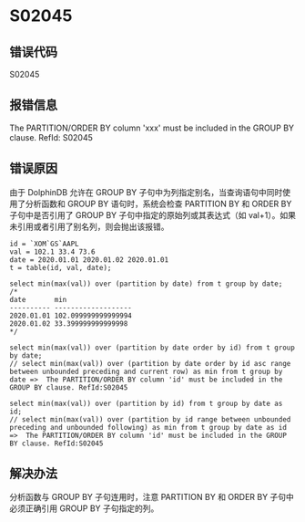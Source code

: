 # S02045

## 错误代码

S02045

## 报错信息

The PARTITION/ORDER BY column 'xxx' must be included in the GROUP BY clause. RefId:
S02045

## 错误原因

由于 DolphinDB 允许在 GROUP BY 子句中为列指定别名，当查询语句中同时使用了分析函数和 GROUP BY 语句时，系统会检查 PARTITION BY
和 ORDER BY 子句中是否引用了 GROUP BY 子句中指定的原始列或其表达式（如 val+1）。如果未引用或者引用了别名列，则会抛出该报错。

```
id = `XOM`GS`AAPL
val = 102.1 33.4 73.6
date = 2020.01.01 2020.01.02 2020.01.01
t = table(id, val, date);

select min(max(val)) over (partition by date) from t group by date;
/*
date       min
---------- -------------------
2020.01.01 102.099999999999994
2020.01.02 33.399999999999998
*/

select min(max(val)) over (partition by date order by id) from t group by date;
// select min(max(val)) over (partition by date order by id asc range between unbounded preceding and current row) as min from t group by date =>  The PARTITION/ORDER BY column 'id' must be included in the GROUP BY clause. RefId:S02045

select min(max(val)) over (partition by id) from t group by date as id;
// select min(max(val)) over (partition by id range between unbounded preceding and unbounded following) as min from t group by date as id =>  The PARTITION/ORDER BY column 'id' must be included in the GROUP BY clause. RefId:S02045
```

## 解决办法

分析函数与 GROUP BY 子句连用时，注意 PARTITION BY 和 ORDER BY 子句中必须正确引用 GROUP BY 子句指定的列。

